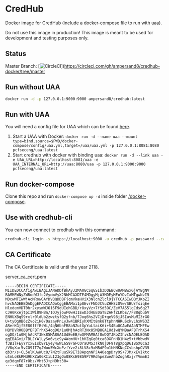 # CredHub

Docker image for CredHub (include a docker-compose file to run with uaa).

Do not use this image in production! This image is meant to be used for development and testing purposes only.

## Status

Master Branch: [![CircleCI](https://circleci.com/gh/ampersand8/credhub-docker/tree/master.svg?style=svg)](https://circleci.com/gh/ampersand8/credhub-docker/tree/master

## Run without UAA

```bash
docker run -d -p 127.0.0.1:9000:9000 ampersand8/credhub:latest
```

## Run with UAA

You will need a config file for UAA which can be found [here](/docker-compose/uaa.yml).

1. Start a UAA with Docker: `docker run -d --name uaa --mount type=bind,source=$PWD/docker-compose/config/uaa.yml,target=/uaa/uaa.yml -p 127.0.0.1:8081:8080 pcfseceng/uaa:latest`
2. Start credhub with docker with binding uaa: `docker run -d --link uaa -e UAA_URL=http://localhost:8081/uaa -e UAA_INTERNAL_URL=http://uaa:8080/uaa -p 127.0.0.1:9000:9000 pcfseceng/uaa:latest`

## Run docker-compose

Clone this repo and run `docker-compose up -d` inside folder [/docker-compose](/docker-compose).

## Use with credhub-cli

You can now connect to credhub with this command:

```bash
credhub-cli login -s https://localhost:9000 -u credhub -p password --ca-cert=server_ca_cert.pem
```

## CA Certificate
The CA Certificate is valid until the year 2118.

server_ca_cert.pem
```
-----BEGIN CERTIFICATE-----
MIIDEDCCAfigAwIBAgIJANeDDfBkAyJ2MA0GCSqGSIb3DQEBCwUAMBwxGjAYBgNV
BAMMEWNyZWRodWJfc2VydmVyX2NhMCAXDTE4MDgyMjA3MDEyMFoYDzIxMTgwNzI5
MDcwMTIwWjAcMRowGAYDVQQDDBFjcmVkaHViX3NlcnZlcl9jYTCCASIwDQYJKoZI
hvcNAQEBBQADggEPADCCAQoCggEBAMoi1p8EvrFNDJCVuZHH8zOVw/SBUrfsiqEe
HlxdemVDT0hr2xysmWJO16F9dUIehGBD/r8xyVz+7fSd5OC/ZeV7AS5lgCds6g27
CJH0KxejtpIIWi89HBn/1OJyjowF0wHI1EwDJd4EE0aTE2AHfZLKbE//F88qbubV
ENHUXBqS9rxlr0ldUb2zwztsfQ2yfnb/7Joq6hs2VCjD+qeV98jJSIuvMuMI3rGO
U+tyOg0B6zZvo2iH0/OazayPnLyJw41BRIyhXMIt8mk8TtphnNHRuSxkvLhxWS3Z
ARerKGjf5E80fffBsWi/4qN6bnFR8aNZutXpYuLtaiK6i+S4Bu0CAwEAAaNTMFEw
HQYDVR0OBBYEFBTrhXS4ogDO/1u0MjhAcRT3Nx85MB8GA1UdIwQYMBaAFBTrhXS4
ogDO/1u0MjhAcRT3Nx85MA8GA1UdEwEB/wQFMAMBAf8wDQYJKoZIhvcNAQELBQAD
ggEBAGxi/TBLJYAlLySo6vic9y4WcmHU+1bHZqGq0tca69XFnHD1H4z5+tVbbwdV
f3B1lFEyYYxxEIsb8YLyey4wWL6S9/aFCOraUMS3TkN0jDF9T8gXpqD6IBSX0Ca3
/V8qXar5vCO91T7qJWou5WcXoPzfYve2i8LV8c9xMBdF9o1hHNKNqCCvbshpOV35
qb3r/s+CL5elKUwWUc8/7N2tFuuSk9ETi8ApqnNPJA4OeqpDry9S+7JM/xEvIktc
utmLo8kRMd9hXZa06XIiLI23gOo08KsE98G9P79RdhpeZweAhbZoghRxj/YVmmEI
qe3dqmF87rObz/Vht6J+pH9ht30=
-----END CERTIFICATE-----
```